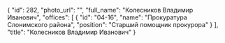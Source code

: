{
    "id": 282,
    "photo_url": "",
    "full_name": "Колесников Владимир Иванович",
    "offices": [
        {
            "id": "04-16",
            "name": "Прокуратура Слонимского района",
            "position": "Старший помощник прокурора"
        }
    ],
    "title": "Колесников Владимир Иванович"
}